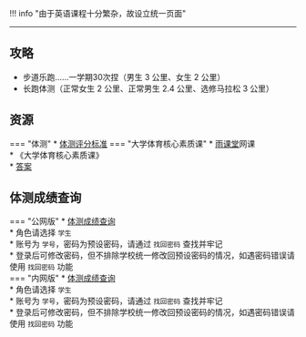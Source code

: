 !!! info "由于英语课程十分繁杂，故设立统一页面"

---

## 攻略
- 步道乐跑……一学期30次捏（男生 3 公里、女生 2 公里）  
- 长跑体测（正常女生 2 公里、正常男生 2.4 公里、选修马拉松 3 公里）

## 资源  
=== "体测"
    * [体测评分标准](https://api.mir6.com/api/lanzou?url=https://cqu-openlib.lanzout.com/iokoY2eppqzi&down=true)
=== "大学体育核心素质课"
    * [雨课堂](https://www.yuketang.cn/)网课  
        * 《大学体育核心素质课》  
            * [答案](https://api.mir6.com/api/lanzou?url=https://cqu-openlib.lanzout.com/iXDsM2ey5h2f&down=true)  

## 体测成绩查询
=== "公网版"
    * [体测成绩查询](https://tzcs-cqu-edu-cn.atrust.cqu.edu.cn/index.jsp)  
    * 角色请选择 `学生`  
    * 账号为 `学号`，密码为预设密码，请通过 `找回密码` 查找并牢记  
    * 登录后可修改密码，但不排除学校统一修改回预设密码的情况，如遇密码错误请使用 `找回密码` 功能  
=== "内网版"
    * [体测成绩查询](http://tzcs.cqu.edu.cn/index.jsp)  
    * 角色请选择 `学生`  
    * 账号为 `学号`，密码为预设密码，请通过 `找回密码` 查找并牢记  
    * 登录后可修改密码，但不排除学校统一修改回预设密码的情况，如遇密码错误请使用 `找回密码` 功能  